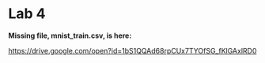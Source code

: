# Lab 4

**Missing file, mnist_train.csv, is here:**

https://drive.google.com/open?id=1bS1QQAd68rpCUx7TYOfSG_fKlGAxlRD0
